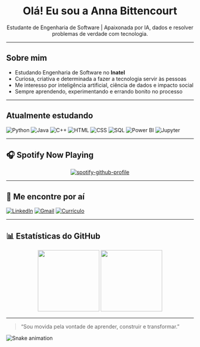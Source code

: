<h1 align="center">Olá! Eu sou a Anna Bittencourt </h1>

<p align="center">
  Estudante de Engenharia de Software | Apaixonada por IA, dados e resolver problemas de verdade com tecnologia.
</p>

---

## Sobre mim

- Estudando Engenharia de Software no **Inatel**
- Curiosa, criativa e determinada a fazer a tecnologia servir às pessoas
- Me interesso por inteligência artificial, ciência de dados e impacto social
- Sempre aprendendo, experimentando e errando bonito no processo

---

## Atualmente estudando

![Python](https://img.shields.io/badge/Python-3776AB.svg?&style=for-the-badge&logo=python&logoColor=white)
![Java](https://img.shields.io/badge/Java-007396.svg?&style=for-the-badge&logo=java&logoColor=white)
![C++](https://img.shields.io/badge/C++-00599C.svg?&style=for-the-badge&logo=c%2b%2b&logoColor=white)
![HTML](https://img.shields.io/badge/HTML5-E34F26.svg?&style=for-the-badge&logo=html5&logoColor=white)
![CSS](https://img.shields.io/badge/CSS3-1572B6.svg?&style=for-the-badge&logo=css3&logoColor=white)
![SQL](https://img.shields.io/badge/SQL-336791.svg?&style=for-the-badge&logo=postgresql&logoColor=white)
![Power BI](https://img.shields.io/badge/PowerBI-F2C811.svg?&style=for-the-badge&logo=powerbi&logoColor=black)
![Jupyter](https://img.shields.io/badge/Jupyter-F37626.svg?&style=for-the-badge&logo=Jupyter&logoColor=white)

---

## 🎧 Spotify Now Playing

<p align="center">
  <a href="https://spotify-github-profile.kittinanx.com/api/view?uid=fqxq7p4uhvt02vpcjleto53nm&redirect=true">
    <img src="https://spotify-github-profile.kittinanx.com/api/view?uid=fqxq7p4uhvt02vpcjleto53nm&cover_image=true&theme=default&show_offline=false&background_color=121212&interchange=true" alt="spotify-github-profile" />
  </a>
</p>

---

## 💬 Me encontre por aí

[![LinkedIn](https://img.shields.io/badge/LinkedIn-0077B5.svg?&style=for-the-badge&logo=linkedin&logoColor=white)](https://www.linkedin.com/in/anna-bittencourt-25b490208)
[![Gmail](https://img.shields.io/badge/Gmail-D14836.svg?&style=for-the-badge&logo=gmail&logoColor=white)](mailto:bittencourtanna19@gmail.com)
[![Currículo](https://img.shields.io/badge/CV-Visualizar-4B0082.svg?&style=for-the-badge)](https://drive.google.com/file/d/1RZs0GCe6L20hZ7B2XqqiLEop01lFBN4F/view?usp=sharing)

---

## 📊 Estatísticas do GitHub

<p align="center">
  <img src="https://github-readme-stats.vercel.app/api?username=AnnaBittencourt19&show_icons=true&theme=dracula" height="165">
  <img src="https://github-readme-stats.vercel.app/api/top-langs/?username=AnnaBittencourt19&layout=compact&theme=dracula" height="165">
</p>

---

> “Sou movida pela vontade de aprender, construir e transformar.”

![Snake animation](https://github.com/AnnaBittencourt19/AnnaBittencourt19/blob/output/github-contribution-grid-snake.svg)



